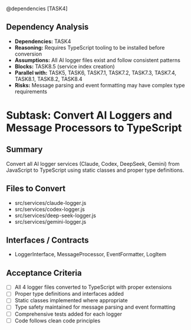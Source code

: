 @dependencies [TASK4]

<!-- DEPENDENCY REASONING -->
## Dependency Analysis
- **Dependencies:** TASK4
- **Reasoning:** Requires TypeScript tooling to be installed before conversion
- **Assumptions:** All AI logger files exist and follow consistent patterns
- **Blocks:** TASK8.5 (service index creation)
- **Parallel with:** TASK5, TASK6, TASK7.1, TASK7.2, TASK7.3, TASK7.4, TASK8.1, TASK8.2, TASK8.4
- **Risks:** Message parsing and event formatting may have complex type requirements

# Subtask: Convert AI Loggers and Message Processors to TypeScript

## Summary
Convert all AI logger services (Claude, Codex, DeepSeek, Gemini) from JavaScript to TypeScript using static classes and proper type definitions.

## Files to Convert
- src/services/claude-logger.js
- src/services/codex-logger.js
- src/services/deep-seek-logger.js
- src/services/gemini-logger.js

## Interfaces / Contracts
- LoggerInterface, MessageProcessor, EventFormatter, LogItem

## Acceptance Criteria
- [ ] All 4 logger files converted to TypeScript with proper extensions
- [ ] Proper type definitions and interfaces added
- [ ] Static classes implemented where appropriate
- [ ] Type safety maintained for message parsing and event formatting
- [ ] Comprehensive tests added for each logger
- [ ] Code follows clean code principles